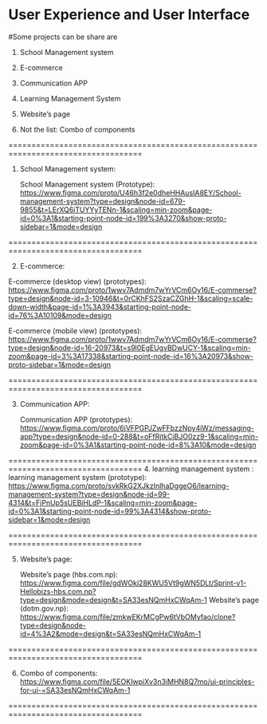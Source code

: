 # User Experience and User Interface

#Some projects can be share are

1. School Management system
2. E-commerce
3. Communication APP
4. Learning Management System
5. Website’s page

6. Not the list: Combo of components
   
===================================================================================

1. School Management system:

   School Management system (Prototype): https://www.figma.com/proto/U46h3f2e0dheHHAusIA8EY/School-management-system?type=design&node-id=679-9855&t=LErXQ6iTUYYyTENn-1&scaling=min-zoom&page-id=0%3A1&starting-point-node-id=199%3A3270&show-proto-sidebar=1&mode=design

===================================================================================

2. E-commerce:

  E-commerce (desktop view) (prototypes): https://www.figma.com/proto/1wwv7Admdm7wYrVCm6Oy16/E-commerse?type=design&node-id=3-10946&t=0rCKhFS2SzaCZGhH-1&scaling=scale-down-width&page-id=1%3A3943&starting-point-node-id=76%3A10109&mode=design

  E-commerce (mobile view) (prototypes): https://www.figma.com/proto/1wwv7Admdm7wYrVCm6Oy16/E-commerse?type=design&node-id=16-20973&t=s9l0EgEUgvBDwUCY-1&scaling=min-zoom&page-id=3%3A17338&starting-point-node-id=16%3A20973&show-proto-sidebar=1&mode=design

===================================================================================

3. Communication APP:

   Communication APP (prototypes): https://www.figma.com/proto/6iVFPGPJZwFFbzzNpy4iWz/messaging-app?type=design&node-id=0-288&t=oFfRjtkCiBJO0zz9-1&scaling=min-zoom&page-id=0%3A1&starting-point-node-id=8%3A10&mode=design

===================================================================================
4. learning management system :
  learning management system (prototype): https://www.figma.com/proto/svkRkG2XJkzInlhaDggeO6/learning-management-system?type=design&node-id=99-4314&t=FjPnUp5sUEBiHLdP-1&scaling=min-zoom&page-id=0%3A1&starting-point-node-id=99%3A4314&show-proto-sidebar=1&mode=design

===================================================================================

5. Website’s page:

   Website’s page (hbs.com.np): https://www.figma.com/file/gdWOki28KWU5Vt9gWN5DLt/Sprint-v1-Hellobizs-hbs.com.np?type=design&mode=design&t=SA33esNQmHxCWqAm-1
  Website’s page (dotm.gov.np): https://www.figma.com/file/zmkwEKrMCgPw6tVbOMyfao/clone?type=design&node-id=4%3A2&mode=design&t=SA33esNQmHxCWqAm-1

===================================================================================

6. Combo of components: https://www.figma.com/file/5EOKIwpiXv3n3iMHN8Q7mo/ui-principles-for-ui-=SA33esNQmHxCWqAm-1


===================================================================================

